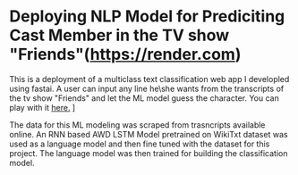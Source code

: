 # Deploying NLP Model for Prediciting Cast Member in the TV show "Friends"(https://render.com)

This is a deployment of a multiclass text classification web app I developled using fastai. A user can input any line he\she wants from the transcripts of the tv show "Friends" and let the ML model guess the character. You can play with it [here.](https://friends-2b3s.onrender.com/)
]

The data for this ML modeling was scraped from trasncripts available online.  An RNN based AWD LSTM Model pretrained on WikiTxt dataset was used as a language model and then fine tuned with the dataset for this project. The language model was then trained for building the classification model. 
